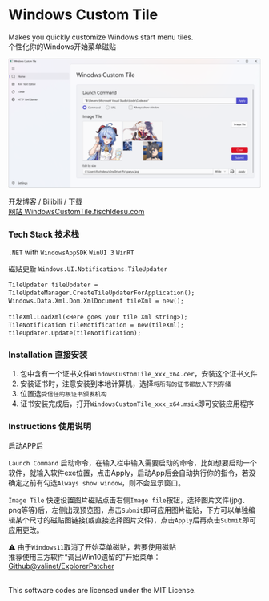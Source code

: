 # Windows Custom Tile

Makes you quickly customize Windows start menu tiles.  
个性化你的Windows开始菜单磁贴

![Application home-page Screenshot](Assets/screenshot-main.png)

[开发博客](https://blog.fischldesu.com/?p=windows-live-tile) /
[Bilibili](https://www.bilibili.com/video/BV1T83ozJETg) /
[下载](https://github.com/fischldesu/WindowsCustomTile/releases)  
[网站 WindowsCustomTile.fischldesu.com](https://repo.fischldesu.com/WindowsCustomTile)

### Tech Stack 技术栈
`.NET` with `WindowsAppSDK` `WinUI 3` `WinRT`

磁贴更新 `Windows.UI.Notifications.TileUpdater`
```
TileUpdater tileUpdater = TileUpdateManager.CreateTileUpdaterForApplication();
Windows.Data.Xml.Dom.XmlDocument tileXml = new();

tileXml.LoadXml(<Here goes your tile Xml string>);
TileNotification tileNotification = new(tileXml);
tileUpdater.Update(tileNotification);
```

### Installation 直接安装
1. 包中含有一个证书文件`WindowsCustomTile_xxx_x64.cer`，安装这个证书文件
2. 安装证书时，注意安装到本地计算机，选择`将所有的证书都放入下列存储`
3. 位置选`受信任的根证书颁发机构`
4. 证书安装完成后，打开`WindowsCustomTile_xxx_x64.msix`即可安装应用程序

### Instructions 使用说明
启动APP后

`Launch Command` 启动命令，在输入栏中输入需要启动的命令，比如想要启动一个软件，就输入软件exe位置，点击Apply，启动App后会自动执行你的指令，若没确定之前有勾选`Always show window`，则不会显示窗口。

`Image Tile` 快速设置图片磁贴点击右侧`Image file`按钮，选择图片文件(jpg、png等等)后，左侧出现预览图，点击`Submit`即可应用图片磁贴，下方可以单独编辑某个尺寸的磁贴图链接(或直接选择图片文件)，点击`Apply`后再点击`Submit`即可应用更改。

⚠️ 由于`Windows11`取消了开始菜单磁贴，若要使用磁贴  
推荐使用三方软件“调出Win10遗留的”开始菜单：  
[Github@valinet/ExplorerPatcher](https://github.com/valinet/ExplorerPatcher)

<br>  
This software codes are licensed under the MIT License.
